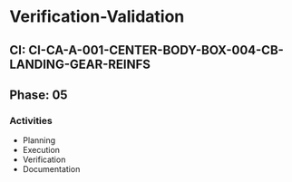 # Verification-Validation

## CI: CI-CA-A-001-CENTER-BODY-BOX-004-CB-LANDING-GEAR-REINFS
## Phase: 05

### Activities
- Planning
- Execution
- Verification
- Documentation

